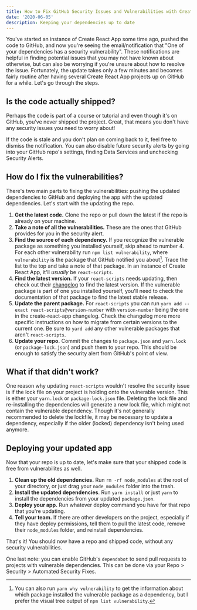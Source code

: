 ```yaml
---
title: How to Fix GitHub Security Issues and Vulnerabilities with Create React App
date: '2020-06-05'
description: Keeping your dependencies up to date
---
```


You've started an instance of Create React App some time ago, pushed the code to GitHub, and now you're seeing the email/notification that "One of your dependencies has a security vulnerability". These notifications are helpful in finding potential issues that you may not have known about otherwise, but can also be worrying if you're unsure about how to resolve the issue. Fortunately, the update takes only a few minutes and becomes fairly routine after having several Create React App projects up on GitHub for a while. Let's go through the steps.

## Is the code actually shipped?

Perhaps the code is part of a course or tutorial and even though it's on GitHub, you've never shipped the project. Great, that means you don't have any security issues you need to worry about!

If the code is stale and you don't plan on coming back to it, feel free to dismiss the notification. You can also disable future security alerts by going into your GitHub repo's settings, finding Data Services and unchecking Security Alerts.

## How do I fix the vulnerabilities?

There's two main parts to fixing the vulnerabilities: pushing the updated dependencies to GitHub and deploying the app with the updated dependencies. Let's start with the updating the repo.

1. **Get the latest code.** Clone the repo or pull down the latest if the repo is already on your machine.
2. **Take a note of all the vulnerabilities.** These are the ones that GitHub provides for you in the security alert.
3. **Find the source of each dependency.** If you recognize the vulnerable package as something you installed yourself, skip ahead to number 4. For each other vulnerability run `npm list vulnerability`, where `vulnerability` is the package that GitHub notified you about[^1]. Trace the list to the top and take a note of that package. In an instance of Create React App, it'll _usually_ be `react-scripts`.
4. **Find the latest version.** If your `react-scripts` needs updating, then check out their [changelog](https://github.com/facebook/create-react-app/blob/master/CHANGELOG.md) to find the latest version. If the vulnerable package is part of one you installed yourself, you'll need to check the documentation of that package to find the latest stable release.
5. **Update the parent package.** For `react-scripts` you can run `yarn add --exact react-scripts@version-number` with `version-number` being the one in the create-react-app changelog. Check the changelog more more specific instructions on how to migrate from certain versions to the current one. Be sure to `yard add` any other vulnerable packages that aren't `react-scripts`.
6. **Update your repo.** Commit the changes to `package.json` and `yarn.lock` (or `package-lock.json`) and push them to your repo. This should be enough to satisfy the security alert from GitHub's point of view.

## What if that didn't work?

One reason why updating `react-scripts` wouldn't resolve the security issue is if the lock file on your project is holding onto the vulnerable version. This is either your `yarn.lock` or `package-lock.json` file. Deleting the lock file and re-installing the dependencies will generate a new lock file, which might not contain the vulnerable dependency. Though it's not generally recommended to delete the lockfile, it may be necessary to update a dependency, especially if the older (locked) dependency isn't being used anymore.

## Deploying your updated app

Now that your repo is up to date, let's make sure that your shipped code is free from vulnerabilites as well.

1. **Clean up the old dependencies.** Run `rm -rf node_modules` at the root of your directory, or just drag your `node_modules` folder into the trash.
2. **Install the updated dependencies**. Run `yarn install` or just `yarn` to install the dependencies from your updated `package.json`.
3. **Deploy your app.** Run whatever deploy command you have for that repo that you're updating.
4. **Tell your team.** If there are other developers on the project, especially if they have deploy permissions, tell them to pull the latest code, remove their `node_modules` folder, and reinstall dependencies.

That's it! You should now have a repo and shipped code, without any security vulnerabilities.

One last note: you can enable GitHub's `dependabot` to send pull requests to projects with vulnerable dependencies. This can be done via your Repo > Security > Automated Security Fixes.

[^1]: You can also run `yarn why vulnerability` to get the information about which package installed the vulnerable package as a dependency, but I prefer the visual tree output of `npm list vulnerability`.
